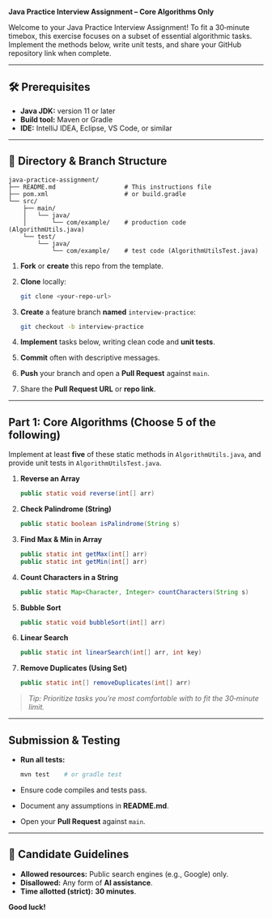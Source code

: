 **Java Practice Interview Assignment – Core Algorithms Only**

Welcome to your Java Practice Interview Assignment! To fit a 30‑minute timebox, this exercise focuses on a subset of essential algorithmic tasks. Implement the methods below, write unit tests, and share your GitHub repository link when complete.

---

## 🛠 Prerequisites

* **Java JDK:** version 11 or later
* **Build tool:** Maven or Gradle
* **IDE:** IntelliJ IDEA, Eclipse, VS Code, or similar

---

## 📁 Directory & Branch Structure

```
java-practice-assignment/
├── README.md                   # This instructions file
├── pom.xml                     # or build.gradle
└── src/
    ├── main/
    │   └── java/
    │       └── com/example/    # production code (AlgorithmUtils.java)
    └── test/
        └── java/
            └── com/example/    # test code (AlgorithmUtilsTest.java)
```

1. **Fork** or **create** this repo from the template.
2. **Clone** locally:

   ```bash
   git clone <your-repo-url>
   ```
3. **Create** a feature branch **named** `interview-practice`:

   ```bash
   git checkout -b interview-practice
   ```
4. **Implement** tasks below, writing clean code and **unit tests**.
5. **Commit** often with descriptive messages.
6. **Push** your branch and open a **Pull Request** against `main`.
7. Share the **Pull Request URL** or **repo link**.

---

## Part 1: Core Algorithms (Choose **5** of the following)

Implement at least **five** of these static methods in `AlgorithmUtils.java`, and provide unit tests in `AlgorithmUtilsTest.java`.

1. **Reverse an Array**

   ```java
   public static void reverse(int[] arr)
   ```
2. **Check Palindrome (String)**

   ```java
   public static boolean isPalindrome(String s)
   ```
3. **Find Max & Min in Array**

   ```java
   public static int getMax(int[] arr)
   public static int getMin(int[] arr)
   ```
4. **Count Characters in a String**

   ```java
   public static Map<Character, Integer> countCharacters(String s)
   ```
5. **Bubble Sort**

   ```java
   public static void bubbleSort(int[] arr)
   ```
6. **Linear Search**

   ```java
   public static int linearSearch(int[] arr, int key)
   ```
7. **Remove Duplicates (Using Set)**

   ```java
   public static int[] removeDuplicates(int[] arr)
   ```

> *Tip: Prioritize tasks you’re most comfortable with to fit the 30‑minute limit.*

---

## Submission & Testing

* **Run all tests:**

  ```bash
  mvn test    # or gradle test
  ```
* Ensure code compiles and tests pass.
* Document any assumptions in **README.md**.
* Open your **Pull Request** against `main`.

---

## 🎯 Candidate Guidelines

* **Allowed resources:** Public search engines (e.g., Google) only.
* **Disallowed:** Any form of **AI assistance**.
* **Time allotted (strict):** **30 minutes**.

**Good luck!**
